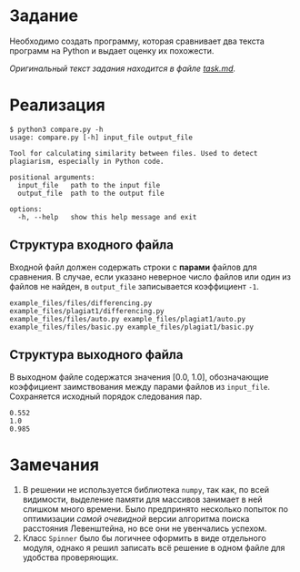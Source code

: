 # Задание
Необходимо создать программу, которая сравнивает два текста программ на Python и выдает оценку их похожести.

*Оригинальный текст задания находится в файле [task.md](task.md).*


# Реализация
```
$ python3 compare.py -h
usage: compare.py [-h] input_file output_file

Tool for calculating similarity between files. Used to detect plagiarism, especially in Python code.

positional arguments:
  input_file   path to the input file
  output_file  path to the output file

options:
  -h, --help   show this help message and exit
```

## Структура входного файла
Входной файл должен содержать строки с **парами** файлов для сравнения. В случае, если указано неверное число файлов или один из файлов не найден, в `output_file` записывается коэффициент `-1`.
```
example_files/files/differencing.py example_files/plagiat1/differencing.py
example_files/files/auto.py example_files/plagiat1/auto.py
example_files/files/basic.py example_files/plagiat1/basic.py
```

## Структура выходного файла
В выходном файле содержатся значения [0.0, 1.0], обозначающие коэффициент заимствования между парами файлов из `input_file`. Сохраняется исходный порядок следования пар.
```
0.552
1.0
0.985
```


# Замечания
1. В решении не используется библиотека `numpy`, так как, по всей видимости, выделение памяти для массивов занимает в ней слишком много времени. Было предпринято несколько попыток по оптимизации *самой очевидной* версии алгоритма поиска расстояния Левенштейна, но все они не увенчались успехом. 
2. Класс `Spinner` было бы логичнее оформить в виде отдельного модуля, однако я решил записать всё решение в одном файле для удобства проверяющих.

